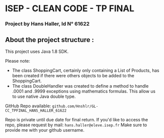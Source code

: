 # ISEP - CLEAN CODE - TP FINAL
### Project by Hans Haller, Id N° 61622
## About the project structure :

This project uses Java 1.8 SDK.

Please note:

* The class ShoppingCart, certainly only containing a List of Products, has been created if there were others objects to be added to the ShoppingCart.
* The class DoubleHandler was created to define a method to handle .0001 and .9999 exceptions using mathematics formulas. This allow us to use native Java double type.

GitHub Repo available: `github.com/Hnshlr/GL-CC_TPFINAL_HANS_HALLER_61622`

Repo is private until due date for final return. If you'd like to access the repo, please request by mail: `hans.haller@eleve.isep.fr` 
Make sure to provide me with your github username.
